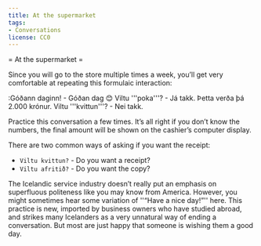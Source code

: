 ```yaml
---
title: At the supermarket
tags:
- Conversations
license: CC0
---
```


= At the supermarket =

Since you will go to the store multiple times a week, you’ll get very comfortable at repeating this formulaic interaction:

<conversation>

:Góðann daginn! - Góðan dag 😊 Viltu '''poka'''? - Já takk. Þetta verða þá 2.000 krónur. Viltu '''kvittun'''? - Nei takk.

</conversation>

Practice this conversation a few times. It’s all right if you don’t know the numbers, the final amount will be shown on the cashier’s computer display.

There are two common ways of asking if you want the receipt:

* `Viltu kvittun?` - Do you want a receipt?
* `Viltu afritið?` - Do you want the copy? <!-- - `Viltu strimilinn?` - Do you want the strip of paper? -->

The Icelandic service industry doesn’t really put an emphasis on superfluous politeness like you may know from America. However, you might sometimes hear some variation of ''“Have a nice day!”'' here. This practice is new, imported by business owners who have studied abroad, and strikes many Icelanders as a very unnatural way of ending a conversation. But most are just happy that someone is wishing them a good day.

